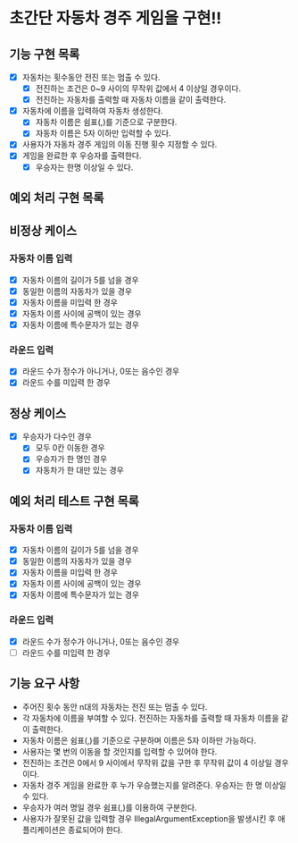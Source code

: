 # 초간단 자동차 경주 게임을 구현!!

## 기능 구현 목록

- [x] 자동차는 횟수동안 전진 또는 멈출 수 있다.
    - [x] 전진하는 조건은 0~9 사이의 무작위 값에서 4 이상일 경우이다.
    - [x] 전진하는 자동차를 출력할 때 자동차 이름을 같이 출력한다.
- [x] 자동차에 이름을 입력하여 자동차 생성한다.
    - [x] 자동차 이름은 쉼표(,)를 기준으로 구분한다.
    - [x] 자동차 이름은 5자 이하만 입력할 수 있다.
- [x] 사용자가 자동차 경주 게임의 이동 진행 횟수 지정할 수 있다.
- [x] 게임을 완료한 후 우승자를 출력한다.
    - [x] 우승자는 한명 이상일 수 있다.

## 예외 처리 구현 목록

## 비정상 케이스

### 자동차 이름 입력

- [x] 자동차 이름의 길이가 5를 넘을 경우
- [x] 동일한 이름의 자동차가 있을 경우
- [x] 자동차 이름을 미입력 한 경우
- [x] 자동차 이름 사이에 공백이 있는 경우
- [x] 자동차 이름에 특수문자가 있는 경우

### 라운드 입력

- [x] 라운드 수가 정수가 아니거나, 0또는 음수인 경우
- [x] 라운드 수를 미입력 한 경우

## 정상 케이스

- [x] 우승자가 다수인 경우
    - [x] 모두 0칸 이동한 경우
    - [x] 우승자가 한 명인 경우
    - [x] 자동차가 한 대만 있는 경우

## 예외 처리 테스트 구현 목록

### 자동차 이름 입력

- [x] 자동차 이름의 길이가 5를 넘을 경우
- [x] 동일한 이름의 자동차가 있을 경우
- [x] 자동차 이름을 미입력 한 경우
- [x] 자동차 이름 사이에 공백이 있는 경우
- [x] 자동차 이름에 특수문자가 있는 경우

### 라운드 입력

- [x] 라운드 수가 정수가 아니거나, 0또는 음수인 경우
- [ ] 라운드 수를 미입력 한 경우

## 기능 요구 사항

- 주어진 횟수 동안 n대의 자동차는 전진 또는 멈출 수 있다.
- 각 자동차에 이름을 부여할 수 있다. 전진하는 자동차를 출력할 때 자동차 이름을 같이 출력한다.
- 자동차 이름은 쉼표(,)를 기준으로 구분하며 이름은 5자 이하만 가능하다.
- 사용자는 몇 번의 이동을 할 것인지를 입력할 수 있어야 한다.
- 전진하는 조건은 0에서 9 사이에서 무작위 값을 구한 후 무작위 값이 4 이상일 경우이다.
- 자동차 경주 게임을 완료한 후 누가 우승했는지를 알려준다. 우승자는 한 명 이상일 수 있다.
- 우승자가 여러 명일 경우 쉼표(,)를 이용하여 구분한다.
- 사용자가 잘못된 값을 입력할 경우 IllegalArgumentException을 발생시킨 후 애플리케이션은 종료되어야 한다.